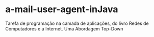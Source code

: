 # a-mail-user-agent-inJava
Tarefa de programação na camada de aplicações, do livro Redes de Computadores e a Internet. Uma Abordagem Top-Down
